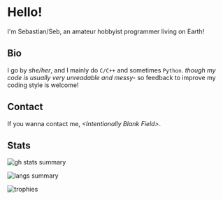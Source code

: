 # Hello!

I'm Sebastian/Seb, an amateur hobbyist programmer living on Earth!

## Bio

I go by *she/her*, and I mainly do `C/C++` and sometimes `Python`.
 *though my code is usually very unreadable and messy-* so feedback
 to improve my coding style is welcome!

## Contact

If you wanna contact me, *\<Intentionally Blank Field\>*.

## Stats

![gh stats summary](https://github-readme-stats.vercel.app/api?username=ProtoSebastian&theme=dracula&show_icons=true)

![langs summary](https://github-readme-stats.vercel.app/api/top-langs/?username=ProtoSebastian&layout=compact&langs_count=5&theme=dracula)

![trophies](https://github-profile-trophy.vercel.app/?username=ProtoSebastian&theme=dracula)

